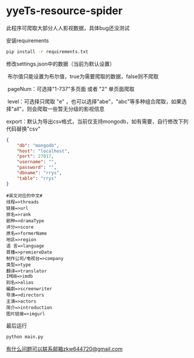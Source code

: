 # yyeTs-resource-spider

此程序可爬取大部分人人影视数据，具体bug还没测试

安装requirements

```bash
pip install -r requirements.txt
```

修改settings.json中的数据（当前为默认设置）

​	布尔值只能设置为布尔值，true为需要爬取的数据，false则不爬取

​	pageNum：可选择"1-737"多页面 或者 "2" 单页面爬取

​	level：可选择只爬取 "e" ，也可以选择"abe"，"abc"等多种组合爬取，如果选择"all"，则会爬取一些暂无分级的影视信息

​	export：默认为导出csv格式，当前仅支持mongodb，如有需要，自行修改下列代码替换"csv"

```json
{
    "db": "mongodb",
    "host": "localhost",
    "port": 27017,
    "username": "",
    "password": "",
    "dbname": "rrys",
    "table": "rrys"
}
```

```
#英文对应的中文#
线程=>threads
链接=>url
排名=>rank
剧种=>dramaType
评分=>score
原名=>formerName
地区=>region
语 言=>language
首播=>premiereDate
制作公司/电视台=>company
类型=>type
翻译=>translator
IMDB=>imdb
别名=>alias
編劇=>screenwriter
导演=>directors
主演=>actors
简介=>introduction
图片链接=>imgurl
```

最后运行

```bash
python main.py
```

有什么问题可以联系邮箱zkw644720@gmail.com
